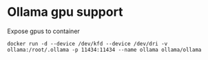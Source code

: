# Ollama gpu support

Expose gpus to container
```
docker run -d --device /dev/kfd --device /dev/dri -v ollama:/root/.ollama -p 11434:11434 --name ollama ollama/ollama
```
